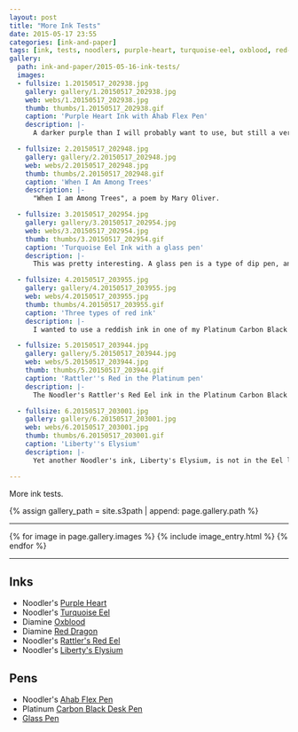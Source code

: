 ```yaml
---
layout: post
title: "More Ink Tests"
date: 2015-05-17 23:55
categories: [ink-and-paper]
tags: [ink, tests, noodlers, purple-heart, turquoise-eel, oxblood, red-dragon, rattlers-red-eel, libertys-elysium]
gallery:
  path: ink-and-paper/2015-05-16-ink-tests/
  images:
  - fullsize: 1.20150517_202938.jpg
    gallery: gallery/1.20150517_202938.jpg
    web: webs/1.20150517_202938.jpg
    thumb: thumbs/1.20150517_202938.gif
    caption: 'Purple Heart Ink with Ahab Flex Pen'
    description: |-
      A darker purple than I will probably want to use, but still a very lovely ink and colour.

  - fullsize: 2.20150517_202948.jpg
    gallery: gallery/2.20150517_202948.jpg
    web: webs/2.20150517_202948.jpg
    thumb: thumbs/2.20150517_202948.gif
    caption: 'When I Am Among Trees'
    description: |-
      "When I am Among Trees", a poem by Mary Oliver.

  - fullsize: 3.20150517_202954.jpg
    gallery: gallery/3.20150517_202954.jpg
    web: webs/3.20150517_202954.jpg
    thumb: thumbs/3.20150517_202954.gif
    caption: 'Turquoise Eel Ink with a glass pen'
    description: |-
      This was pretty interesting. A glass pen is a type of dip pen, and seems perfect really for testing various inks. It held more ink than I expected, but also changed the way I write.

  - fullsize: 4.20150517_203955.jpg
    gallery: gallery/4.20150517_203955.jpg
    web: webs/4.20150517_203955.jpg
    thumb: thumbs/4.20150517_203955.gif
    caption: 'Three types of red ink'
    description: |-
      I wanted to use a reddish ink in one of my Platinum Carbon Black Desk Pens, so I just tried each of them with the glass pen to see how they looked. The Oxblood looked reddish in the vial, but came out quite black on the paper. The Red Dragon was a bit lighter in the vial, but still came out darker than I was hoping for. Finally, the Noodler's Rattler's Red Eel ink was what I was looking for in a red ink for the extra fine nib in the Platinum pen. This should be fun.

  - fullsize: 5.20150517_203944.jpg
    gallery: gallery/5.20150517_203944.jpg
    web: webs/5.20150517_203944.jpg
    thumb: thumbs/5.20150517_203944.gif
    caption: 'Rattler''s Red in the Platinum pen'
    description: |-
      The Noodler's Rattler's Red Eel ink in the Platinum Carbon Black desk pen is really fun, like I thought it would be.

  - fullsize: 6.20150517_203001.jpg
    gallery: gallery/6.20150517_203001.jpg
    web: webs/6.20150517_203001.jpg
    thumb: thumbs/6.20150517_203001.gif
    caption: 'Liberty''s Elysium'
    description: |-
      Yet another Noodler's ink, Liberty's Elysium, is not in the Eel line, but it's really a fabulous ink. This went into my other new Platinum C.B. Desk pen, making 3!

---
```


More ink tests.

{% assign gallery_path = site.s3path | append: page.gallery.path %}

*******

{% for image in page.gallery.images %}
{% include image_entry.html %}
{% endfor %}

*******

## Inks

* Noodler's [Purple Heart][purple-heart-ink]
* Noodler's [Turquoise Eel][turquoise-eel-ink]
* Diamine [Oxblood][oxblood-ink]
* Diamine [Red Dragon][red-dragon-ink]
* Noodler's [Rattler's Red Eel][rattlers-red-eel-ink]
* Noodler's [Liberty's Elysium][libertys-elysium-ink]

## Pens

* Noodler's [Ahab Flex Pen][ahab-pen]
* Platinum [Carbon Black Desk Pen][platinum-cb-desk-pen]
* [Glass Pen][glass-pen]

[purple-heart-ink]: http://www.gouletpens.com/is-n20000/p/IS-N20000
[turquoise-eel-ink]: http://www.gouletpens.com/IS-N19206/p/IS-N19206
[oxblood-ink]: http://www.gouletpens.com/IS-D7079/p/IS-D7079
[red-dragon-ink]: http://www.gouletpens.com/diamine-red-dragon-30ml/p/D3077
[rattlers-red-eel-ink]: http://www.gouletpens.com/IS-N19202/p/IS-N19202
[libertys-elysium-ink]: http://www.gouletpens.com/is-n20001/p/IS-N20001
[ahab-pen]: http://www.gouletpens.com/search?query=ahab+flex+pen
[platinum-cb-desk-pen]: http://www.gouletpens.com/plat-dp-800s/p/Plat-DP-800S
[glass-pen]: http://www.gouletpens.com/search?query=glass+pen
